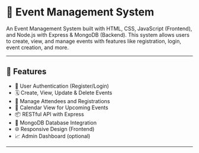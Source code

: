 # 🎉 Event Management System

An Event Management System built with HTML, CSS, JavaScript (Frontend), and Node.js with Express & MongoDB (Backend). This system allows users to create, view, and manage events with features like registration, login, event creation, and more.

---

## 🚀 Features

- 🔐 User Authentication (Register/Login)
- 🗓️ Create, View, Update & Delete Events
- 👥 Manage Attendees and Registrations
- 📅 Calendar View for Upcoming Events
- 📦 RESTful API with Express
- 💾 MongoDB Database Integration
- 🌐 Responsive Design (Frontend)
- 📈 Admin Dashboard (optional)

---

